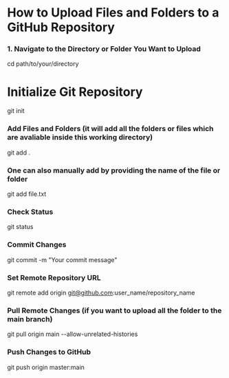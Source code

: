 # How to Upload Files and Folders to a GitHub Repository

### 1. Navigate to the Directory or Folder You Want to Upload
cd path/to/your/directory

# Initialize Git Repository
git init

### Add Files and Folders (it will add all the folders or files which are avaliable inside this working directory)
git add .
### One can also manually add by providing the name of the file or folder
git add file.txt

### Check Status
git status

### Commit Changes
git commit -m "Your commit message"

### Set Remote Repository URL
git remote add origin git@github.com:user_name/repository_name

### Pull Remote Changes (if you want to upload all the folder to the main branch)
git pull origin main --allow-unrelated-histories

### Push Changes to GitHub
git push origin master:main
